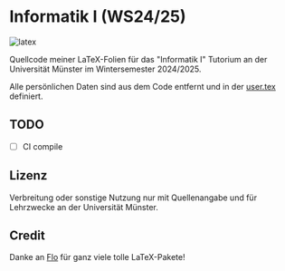 # Informatik I (WS24/25)

![latex](https://img.shields.io/badge/Made%20with-LaTeX-1f425f.svg)

Quellcode meiner LaTeX-Folien für das "Informatik I" Tutorium an der Universität Münster im Wintersemester 2024/2025.

Alle persönlichen Daten sind aus dem Code entfernt und in der [user.tex](global/user.tex) definiert.

## TODO

- [ ] CI compile

## Lizenz

Verbreitung oder sonstige Nutzung nur mit Quellenangabe und für Lehrzwecke an der Universität Münster.

## Credit

Danke an [Flo](https://github.com/EagleoutIce) für ganz viele tolle LaTeX-Pakete!
